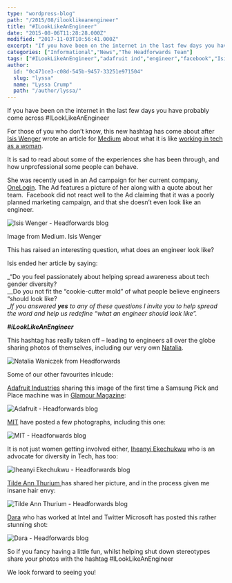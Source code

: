```yaml
---
type: "wordpress-blog"
path: "/2015/08/ilooklikeanengineer"
title: "#ILookLikeAnEngineer"
date: "2015-08-06T11:28:28.000Z"
modified: "2017-11-03T10:56:41.000Z"
excerpt: "If you have been on the internet in the last few days you have probably come across #ILookLikeAnEngineer For those of you who don’t know, this new hashtag has come about after Isis Wenger wrote an article for Medium about what it is like working in tech as a woman. It is sad to read about some …"
categories: ["Informational","News","The Headforwards Team"]
tags: ["#ILookLikeAnEngineer","adafruit ind","engineer","facebook","Isis Wenger","medium","MIT","MITY","natalia","one login","Pintrest","twitter","Women in tech"]
author:
  id: "0c471ce3-c08d-545b-9457-33251e971504"
  slug: "lyssa"
  name: "Lyssa Crump"
  path: "/author/lyssa/"
---
```

If you have been on the internet in the last few days you have probably come across #ILookLikeAnEngineer

For those of you who don’t know, this new hashtag has come about after [Isis Wenger](https://twitter.com/isisanchalee) wrote an article for [Medium](https://medium.com) about what it is like [working in tech as a woman](https://medium.com/the-coffeelicious/you-may-have-seen-my-face-on-bart-8b9561003e0f).

It is sad to read about some of the experiences she has been through, and how unprofessional some people can behave.

She was recently used in an Ad campaign for her current company, [OneLogin](https://www.onelogin.com/). The Ad features a picture of her along with a quote about her team.  Facebook did not react well to the Ad claiming that it was a poorly planned marketing campaign, and that she doesn’t even look like an engineer.


<section class="gallery">


![Isis Wenger - Headforwards blog ](/wp-content/uploads/2015/08/1-tM5CLfGMj4wIT4qGzxNQGQ.jpeg)

</section>



Image from Medium. Isis Wenger

This has raised an interesting question, what does an engineer look like?

Isis ended her article by saying:

_“Do you feel passionately about helping spread awareness about tech gender diversity?  
__Do you not fit the “cookie-cutter mold” of what people believe engineers “should look like?  
__If you answered **yes** to any of these questions I invite you to help spread the word and help us redefine “what an engineer should look like”._

_**#iLookLikeAnEngineer**_

This hashtag has really taken off – leading to engineers all over the globe sharing photos of themselves, including our very own [Natalia](https://twitter.com/natkuTala).


<section class="gallery">


![Natalia Waniczek from Headforwards ](/wp-content/uploads/2015/08/Natalia.jpg)

</section>



Some of our other favourites inlcude:

[Adafruit Industries](https://twitter.com/adafruit) sharing this image of the first time a Samsung Pick and Place machine was in [Glamour Magazine](http://www.glamourmagazine.co.uk/):


<section class="gallery">


![Adafruit - Headforwards blog](/wp-content/uploads/2015/08/Screen-Shot-2015-08-06-at-11.52.25.png)

</section>



[MIT](https://twitter.com/MIT) have posted a few photographs, including this one:


<section class="gallery">


![MIT - Headforwards blog ](/wp-content/uploads/2015/08/Screen-Shot-2015-08-06-at-11.52.54.png)

</section>



It is not just women getting involved either, [Iheanyi Ekechukwu](https://twitter.com/kwuchu) who is an advocate for diversity in Tech, has too:


<section class="gallery">


![Iheanyi Ekechukwu - Headforwards blog ](/wp-content/uploads/2015/08/Screen-Shot-2015-08-06-at-11.55.44.png)

</section>



[Tilde Ann Thurium ](https://twitter.com/annthurium)has shared her picture, and in the process given me insane hair envy:


<section class="gallery">


![Tilde Ann Thurium - Headforwards blog ](/wp-content/uploads/2015/08/Screen-Shot-2015-08-06-at-11.56.49.png)

</section>



[Dara](https://twitter.com/daraoke) who has worked at Intel and Twitter Microsoft has posted this rather stunning shot:


<section class="gallery">


![Dara - Headforwards blog ](/wp-content/uploads/2015/08/Screen-Shot-2015-08-06-at-12.20.41.png)

</section>



So if you fancy having a little fun, whilst helping shut down stereotypes share your photos with the hashtag #ILookLikeAnEngineer

We look forward to seeing you!
